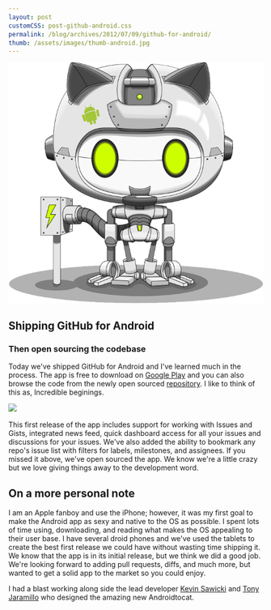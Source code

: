 ```yaml
---
layout: post
customCSS: post-github-android.css
permalink: /blog/archives/2012/07/09/github-for-android/
thumb: /assets/images/thumb-android.jpg
---
```


<div class="article-header">
  <span class="asset">
    <img src="/assets/images/droidtocat.png" class="art">
  </span>
</div>

<article>


<h1 id="fittext_2">Shipping GitHub for Android</h1>
<h3 id="fittext_3"> Then open sourcing the codebase</h3>

<script type="text/javascript">
  $("#fittext_2").fitText(.7, { minFontSize: '42px', maxFontSize: '125px' });
  $("#fittext_3").fitText(1, { minFontSize: '16px', maxFontSize: '32px' });
</script>

<p>Today we've shipped GitHub for Android and I've learned much in the process. The app is free to download on <a href="https://play.google.com/store/apps/details?id=com.github.mobile">Google Play</a> and you can also browse the code from the newly open sourced <a href="https://github.com/github/android">repository</a>. I like to think of this as, Incredible beginings.</p>

<img src="http://f.cl.ly/items/2e3d1z0v1z0b2M1N0220/featured-graphic.png" class="large">

<p>This first release of the app includes support for working with Issues and Gists, integrated news feed, quick dashboard access for all your issues and discussions for your issues. We've also added the ability to bookmark any repo's issue list with filters for labels, milestones, and assignees. If you missed it above, we've open sourced the app. We know we're a little crazy but we love giving things away to the development word.</p>

<h2>On a more personal note</h2>

<p>I am an Apple fanboy and use the iPhone; however, it was my first goal to make the Android app as sexy and native to the OS as possible. I spent lots of time using, downloading, and reading what makes the OS appealing to their user base. I have several droid phones and we've used the tablets to create the best first release we could have without wasting time shipping it. We know that the app is in its initial release, but we think we did a good job. We're looking forward to adding pull requests, diffs, and much more, but wanted to get a solid app to the market so you could enjoy.</p>

<p>I had a blast working along side the lead developer <a href="http://twitter.com/#!/kevinsawicki">Kevin Sawicki</a> and <a href=":http://twitter.com/#!/tonyjanimatic">Tony Jaramillo</a> who designed the amazing new Androidtocat.</p>

</article>
